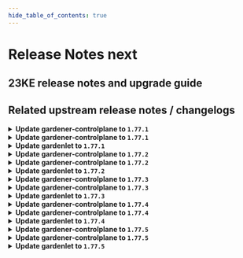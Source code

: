 ```yaml
---
hide_table_of_contents: true
---
```


# Release Notes next

## 23KE release notes and upgrade guide

## Related upstream release notes / changelogs


<details>
<summary><b>Update gardener-controlplane to <code>1.77.1</code></b></summary>

# [gardener/gardener]

## 🐛 Bug Fixes

- `[OPERATOR]` A bug is fixed that prevented scraping the metrics of etcd in the shoot control plane. by @gardener-ci-robot [#8372]

</details>

<details>
<summary><b>Update gardener-controlplane to <code>1.77.1</code></b></summary>

# [gardener/gardener]

## 🐛 Bug Fixes

- `[OPERATOR]` A bug is fixed that prevented scraping the metrics of etcd in the shoot control plane. by @gardener-ci-robot [#8372]

</details>

<details>
<summary><b>Update gardenlet to <code>1.77.1</code></b></summary>

# [gardener/gardener]

## 🐛 Bug Fixes

- `[OPERATOR]` A bug is fixed that prevented scraping the metrics of etcd in the shoot control plane. by @gardener-ci-robot [#8372]

</details>

<details>
<summary><b>Update gardener-controlplane to <code>1.77.2</code></b></summary>

# [gardener/gardener]

## 🐛 Bug Fixes

- `[OPERATOR]` A bug has been fixed which was causing the garbage collector in `gardener-resource-manager` to wrongfully collect `Secret`s related to `ManagedResource`s when the source and the target cluster are equal. by @gardener-ci-robot [#8404]

</details>

<details>
<summary><b>Update gardener-controlplane to <code>1.77.2</code></b></summary>

# [gardener/gardener]

## 🐛 Bug Fixes

- `[OPERATOR]` A bug has been fixed which was causing the garbage collector in `gardener-resource-manager` to wrongfully collect `Secret`s related to `ManagedResource`s when the source and the target cluster are equal. by @gardener-ci-robot [#8404]

</details>

<details>
<summary><b>Update gardenlet to <code>1.77.2</code></b></summary>

# [gardener/gardener]

## 🐛 Bug Fixes

- `[OPERATOR]` A bug has been fixed which was causing the garbage collector in `gardener-resource-manager` to wrongfully collect `Secret`s related to `ManagedResource`s when the source and the target cluster are equal. by @gardener-ci-robot [#8404]

</details>

<details>
<summary><b>Update gardener-controlplane to <code>1.77.3</code></b></summary>

# [gardener/gardener]

## 🐛 Bug Fixes

- `[OPERATOR]` Update Kubernetes dependencies (especially `k8s.io/client-go`) from `v0.26.3` to `v0.26.4` to resolve panic on working with special shoots. by @gardener-ci-robot [#8424]
- `[OPERATOR]` An issue has been fixed which was causing a broken `ControlPlaneHealthy` condition report for `Shoot`s when the `MachineControllerManagerDeployment` feature gate gets enabled until their next reconciliation. by @gardener-ci-robot [#8410]

</details>

<details>
<summary><b>Update gardener-controlplane to <code>1.77.3</code></b></summary>

# [gardener/gardener]

## 🐛 Bug Fixes

- `[OPERATOR]` Update Kubernetes dependencies (especially `k8s.io/client-go`) from `v0.26.3` to `v0.26.4` to resolve panic on working with special shoots. by @gardener-ci-robot [#8424]
- `[OPERATOR]` An issue has been fixed which was causing a broken `ControlPlaneHealthy` condition report for `Shoot`s when the `MachineControllerManagerDeployment` feature gate gets enabled until their next reconciliation. by @gardener-ci-robot [#8410]

</details>

<details>
<summary><b>Update gardenlet to <code>1.77.3</code></b></summary>

# [gardener/gardener]

## 🐛 Bug Fixes

- `[OPERATOR]` Update Kubernetes dependencies (especially `k8s.io/client-go`) from `v0.26.3` to `v0.26.4` to resolve panic on working with special shoots. by @gardener-ci-robot [#8424]
- `[OPERATOR]` An issue has been fixed which was causing a broken `ControlPlaneHealthy` condition report for `Shoot`s when the `MachineControllerManagerDeployment` feature gate gets enabled until their next reconciliation. by @gardener-ci-robot [#8410]

</details>

<details>
<summary><b>Update gardener-controlplane to <code>1.77.4</code></b></summary>

# [gardener/gardener]

## 🐛 Bug Fixes

- `[OPERATOR]` A bug has been fixed that prevented `ControllerInstallation`s from getting deleted when the backing `ControllerRegistration` with `.spec.deployment.policy={Always,AlwaysExceptNoShoots}` was deleted. by @rfranzke [#8455]
- `[OPERATOR]` Several default settings of Kubernetes feature gates have been corrected. by @gardener-ci-robot [#8471]

</details>

<details>
<summary><b>Update gardener-controlplane to <code>1.77.4</code></b></summary>

# [gardener/gardener]

## 🐛 Bug Fixes

- `[OPERATOR]` A bug has been fixed that prevented `ControllerInstallation`s from getting deleted when the backing `ControllerRegistration` with `.spec.deployment.policy={Always,AlwaysExceptNoShoots}` was deleted. by @rfranzke [#8455]
- `[OPERATOR]` Several default settings of Kubernetes feature gates have been corrected. by @gardener-ci-robot [#8471]

</details>

<details>
<summary><b>Update gardenlet to <code>1.77.4</code></b></summary>

# [gardener/gardener]

## 🐛 Bug Fixes

- `[OPERATOR]` A bug has been fixed that prevented `ControllerInstallation`s from getting deleted when the backing `ControllerRegistration` with `.spec.deployment.policy={Always,AlwaysExceptNoShoots}` was deleted. by @rfranzke [#8455]
- `[OPERATOR]` Several default settings of Kubernetes feature gates have been corrected. by @gardener-ci-robot [#8471]

</details>

<details>
<summary><b>Update gardener-controlplane to <code>1.77.5</code></b></summary>

# [gardener/gardener]

## 🏃 Others

- `[OPERATOR]` extension library: State update for a Worker object can be now skipped by annotating it with `worker.gardener.cloud/skip-state-update=true`. by @gardener-ci-robot [#8494]

# Docker Images
admission-controller: `eu.gcr.io/gardener-project/gardener/admission-controller:v1.77.5`
apiserver: `eu.gcr.io/gardener-project/gardener/apiserver:v1.77.5`
controller-manager: `eu.gcr.io/gardener-project/gardener/controller-manager:v1.77.5`
scheduler: `eu.gcr.io/gardener-project/gardener/scheduler:v1.77.5`
operator: `eu.gcr.io/gardener-project/gardener/operator:v1.77.5`
gardenlet: `eu.gcr.io/gardener-project/gardener/gardenlet:v1.77.5`
resource-manager: `eu.gcr.io/gardener-project/gardener/resource-manager:v1.77.5`

</details>

<details>
<summary><b>Update gardener-controlplane to <code>1.77.5</code></b></summary>

# [gardener/gardener]

## 🏃 Others

- `[OPERATOR]` extension library: State update for a Worker object can be now skipped by annotating it with `worker.gardener.cloud/skip-state-update=true`. by @gardener-ci-robot [#8494]

# Docker Images
admission-controller: `eu.gcr.io/gardener-project/gardener/admission-controller:v1.77.5`
apiserver: `eu.gcr.io/gardener-project/gardener/apiserver:v1.77.5`
controller-manager: `eu.gcr.io/gardener-project/gardener/controller-manager:v1.77.5`
scheduler: `eu.gcr.io/gardener-project/gardener/scheduler:v1.77.5`
operator: `eu.gcr.io/gardener-project/gardener/operator:v1.77.5`
gardenlet: `eu.gcr.io/gardener-project/gardener/gardenlet:v1.77.5`
resource-manager: `eu.gcr.io/gardener-project/gardener/resource-manager:v1.77.5`

</details>

<details>
<summary><b>Update gardenlet to <code>1.77.5</code></b></summary>

# [gardener/gardener]

## 🏃 Others

- `[OPERATOR]` extension library: State update for a Worker object can be now skipped by annotating it with `worker.gardener.cloud/skip-state-update=true`. by @gardener-ci-robot [#8494]

# Docker Images
admission-controller: `eu.gcr.io/gardener-project/gardener/admission-controller:v1.77.5`
apiserver: `eu.gcr.io/gardener-project/gardener/apiserver:v1.77.5`
controller-manager: `eu.gcr.io/gardener-project/gardener/controller-manager:v1.77.5`
scheduler: `eu.gcr.io/gardener-project/gardener/scheduler:v1.77.5`
operator: `eu.gcr.io/gardener-project/gardener/operator:v1.77.5`
gardenlet: `eu.gcr.io/gardener-project/gardener/gardenlet:v1.77.5`
resource-manager: `eu.gcr.io/gardener-project/gardener/resource-manager:v1.77.5`

</details>

